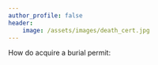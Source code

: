 ```yaml
---
author_profile: false
header:
    image: /assets/images/death_cert.jpg
---
```

How do acquire a burial permit: